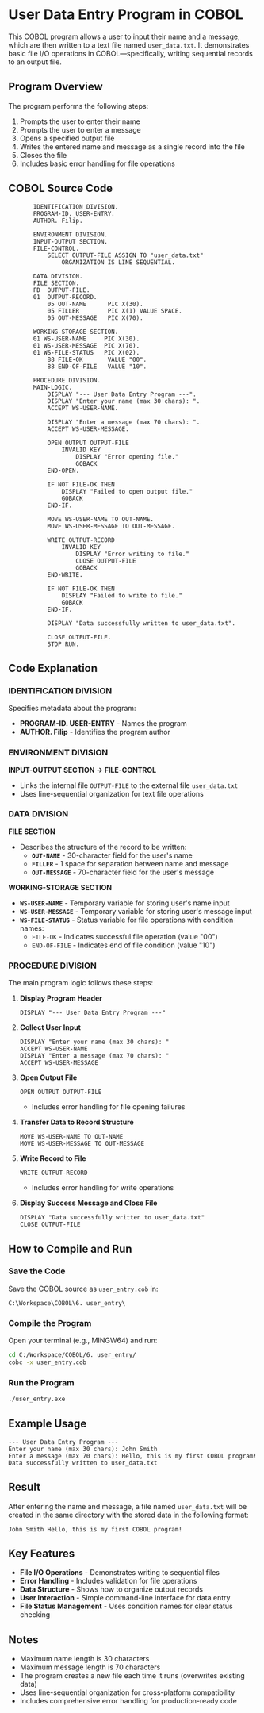 # User Data Entry Program in COBOL

This COBOL program allows a user to input their name and a message, which are then written to a text file named `user_data.txt`. It demonstrates basic file I/O operations in COBOL—specifically, writing sequential records to an output file.

## Program Overview

The program performs the following steps:

1. Prompts the user to enter their name
2. Prompts the user to enter a message
3. Opens a specified output file
4. Writes the entered name and message as a single record into the file
5. Closes the file
6. Includes basic error handling for file operations

## COBOL Source Code

```cobol
       IDENTIFICATION DIVISION.
       PROGRAM-ID. USER-ENTRY.
       AUTHOR. Filip.

       ENVIRONMENT DIVISION.
       INPUT-OUTPUT SECTION.
       FILE-CONTROL.
           SELECT OUTPUT-FILE ASSIGN TO "user_data.txt"
               ORGANIZATION IS LINE SEQUENTIAL.

       DATA DIVISION.
       FILE SECTION.
       FD  OUTPUT-FILE.
       01  OUTPUT-RECORD.
           05 OUT-NAME      PIC X(30).
           05 FILLER        PIC X(1) VALUE SPACE.
           05 OUT-MESSAGE   PIC X(70).

       WORKING-STORAGE SECTION.
       01 WS-USER-NAME     PIC X(30).
       01 WS-USER-MESSAGE  PIC X(70).
       01 WS-FILE-STATUS   PIC X(02).
           88 FILE-OK       VALUE "00".
           88 END-OF-FILE   VALUE "10".

       PROCEDURE DIVISION.
       MAIN-LOGIC.
           DISPLAY "--- User Data Entry Program ---".
           DISPLAY "Enter your name (max 30 chars): ".
           ACCEPT WS-USER-NAME.

           DISPLAY "Enter a message (max 70 chars): ".
           ACCEPT WS-USER-MESSAGE.

           OPEN OUTPUT OUTPUT-FILE
               INVALID KEY
                   DISPLAY "Error opening file."
                   GOBACK
           END-OPEN.

           IF NOT FILE-OK THEN
               DISPLAY "Failed to open output file."
               GOBACK
           END-IF.

           MOVE WS-USER-NAME TO OUT-NAME.
           MOVE WS-USER-MESSAGE TO OUT-MESSAGE.

           WRITE OUTPUT-RECORD
               INVALID KEY
                   DISPLAY "Error writing to file."
                   CLOSE OUTPUT-FILE
                   GOBACK
           END-WRITE.

           IF NOT FILE-OK THEN
               DISPLAY "Failed to write to file."
               GOBACK
           END-IF.

           DISPLAY "Data successfully written to user_data.txt".

           CLOSE OUTPUT-FILE.
           STOP RUN.
```

## Code Explanation

### IDENTIFICATION DIVISION

Specifies metadata about the program:
- **PROGRAM-ID. USER-ENTRY** - Names the program
- **AUTHOR. Filip** - Identifies the program author

### ENVIRONMENT DIVISION

**INPUT-OUTPUT SECTION → FILE-CONTROL**
- Links the internal file `OUTPUT-FILE` to the external file `user_data.txt` 
- Uses line-sequential organization for text file operations

### DATA DIVISION

**FILE SECTION**
- Describes the structure of the record to be written:
  - **`OUT-NAME`** - 30-character field for the user's name
  - **`FILLER`** - 1 space for separation between name and message
  - **`OUT-MESSAGE`** - 70-character field for the user's message

**WORKING-STORAGE SECTION**
- **`WS-USER-NAME`** - Temporary variable for storing user's name input
- **`WS-USER-MESSAGE`** - Temporary variable for storing user's message input
- **`WS-FILE-STATUS`** - Status variable for file operations with condition names:
  - `FILE-OK` - Indicates successful file operation (value "00")
  - `END-OF-FILE` - Indicates end of file condition (value "10")

### PROCEDURE DIVISION

The main program logic follows these steps:

1. **Display Program Header**
   ```cobol
   DISPLAY "--- User Data Entry Program ---"
   ```

2. **Collect User Input**
   ```cobol
   DISPLAY "Enter your name (max 30 chars): "
   ACCEPT WS-USER-NAME
   DISPLAY "Enter a message (max 70 chars): "
   ACCEPT WS-USER-MESSAGE
   ```

3. **Open Output File**
   ```cobol
   OPEN OUTPUT OUTPUT-FILE
   ```
   - Includes error handling for file opening failures

4. **Transfer Data to Record Structure**
   ```cobol
   MOVE WS-USER-NAME TO OUT-NAME
   MOVE WS-USER-MESSAGE TO OUT-MESSAGE
   ```

5. **Write Record to File**
   ```cobol
   WRITE OUTPUT-RECORD
   ```
   - Includes error handling for write operations

6. **Display Success Message and Close File**
   ```cobol
   DISPLAY "Data successfully written to user_data.txt"
   CLOSE OUTPUT-FILE
   ```

## How to Compile and Run

### Save the Code
Save the COBOL source as `user_entry.cob` in:
```
C:\Workspace\COBOL\6. user_entry\
```

### Compile the Program
Open your terminal (e.g., MINGW64) and run:
```bash
cd C:/Workspace/COBOL/6. user_entry/
cobc -x user_entry.cob
```

### Run the Program
```bash
./user_entry.exe
```

## Example Usage

```
--- User Data Entry Program ---
Enter your name (max 30 chars): John Smith
Enter a message (max 70 chars): Hello, this is my first COBOL program!
Data successfully written to user_data.txt
```

## Result

After entering the name and message, a file named `user_data.txt` will be created in the same directory with the stored data in the following format:
```
John Smith Hello, this is my first COBOL program!
```

## Key Features

- **File I/O Operations** - Demonstrates writing to sequential files
- **Error Handling** - Includes validation for file operations
- **Data Structure** - Shows how to organize output records
- **User Interaction** - Simple command-line interface for data entry
- **File Status Management** - Uses condition names for clear status checking

## Notes

- Maximum name length is 30 characters
- Maximum message length is 70 characters
- The program creates a new file each time it runs (overwrites existing data)
- Uses line-sequential organization for cross-platform compatibility
- Includes comprehensive error handling for production-ready code
